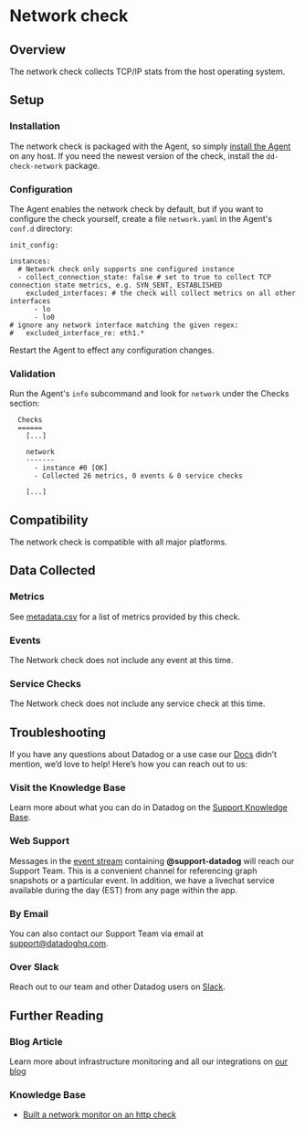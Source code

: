 # Network check

## Overview

The network check collects TCP/IP stats from the host operating system.

## Setup
### Installation

The network check is packaged with the Agent, so simply [install the Agent](https://app.datadoghq.com/account/settings#agent) on any host. If you need the newest version of the check, install the `dd-check-network` package.

### Configuration

The Agent enables the network check by default, but if you want to configure the check yourself, create a file `network.yaml` in the Agent's `conf.d` directory:

```
init_config:

instances:
  # Network check only supports one configured instance
  - collect_connection_state: false # set to true to collect TCP connection state metrics, e.g. SYN_SENT, ESTABLISHED
    excluded_interfaces: # the check will collect metrics on all other interfaces
      - lo
      - lo0
# ignore any network interface matching the given regex:
#   excluded_interface_re: eth1.*
```

Restart the Agent to effect any configuration changes.

### Validation

Run the Agent's `info` subcommand and look for `network` under the Checks section:

```
  Checks
  ======
    [...]

    network
    -------
      - instance #0 [OK]
      - Collected 26 metrics, 0 events & 0 service checks

    [...]
```

## Compatibility

The network check is compatible with all major platforms.

## Data Collected
### Metrics
See [metadata.csv](https://github.com/DataDog/integrations-core/blob/master/network/metadata.csv) for a list of metrics provided by this check.

### Events
The Network check does not include any event at this time.

### Service Checks
The Network check does not include any service check at this time.

## Troubleshooting

If you have any questions about Datadog or a use case our [Docs](https://docs.datadoghq.com/) didn’t mention, we’d love to help! Here’s how you can reach out to us:

### Visit the Knowledge Base

Learn more about what you can do in Datadog on the [Support Knowledge Base](https://datadog.zendesk.com/agent/).

### Web Support

Messages in the [event stream](https://app.datadoghq.com/event/stream) containing **@support-datadog** will reach our Support Team. This is a convenient channel for referencing graph snapshots or a particular event. In addition, we have a livechat service available during the day (EST) from any page within the app.

### By Email

You can also contact our Support Team via email at [support@datadoghq.com](mailto:support@datadoghq.com).

### Over Slack

Reach out to our team and other Datadog users on [Slack](http://chat.datadoghq.com/).

## Further Reading
### Blog Article
Learn more about infrastructure monitoring and all our integrations on [our blog](https://www.datadoghq.com/blog/)

### Knowledge Base
* [Built a network monitor on an http check](https://help.datadoghq.com/hc/en-us/articles/115003314726-Built-a-network-monitor-on-an-http-check-)

